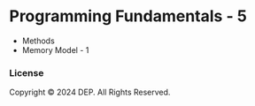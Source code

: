 # Programming Fundamentals - 5

- Methods
- Memory Model - 1

### License
Copyright &copy; 2024 DEP. All Rights Reserved.
